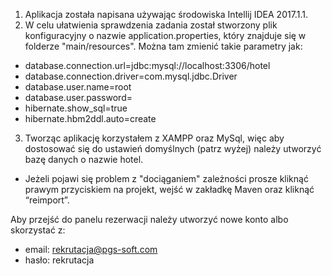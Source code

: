1. Aplikacja została napisana używając środowiska Intellij IDEA 2017.1.1.
2. W celu ułatwienia sprawdzenia zadania został stworzony plik konfiguracyjny o nazwie application.properties, który znajduje się w folderze "main/resources". Można tam zmienić takie parametry jak:

* database.connection.url=jdbc:mysql://localhost:3306/hotel
* database.connection.driver=com.mysql.jdbc.Driver
* database.user.name=root
* database.user.password=
* hibernate.show_sql=true
* hibernate.hbm2ddl.auto=create

3. Tworząc aplikację korzystałem z XAMPP oraz MySql, więc aby dostosować się do ustawień domyślnych (patrz wyżej) należy utworzyć bazę danych o nazwie hotel.

* Jeżeli pojawi się problem z "dociąganiem" zależności prosze kliknąć prawym przyciskiem na projekt, wejść w zakładkę Maven oraz kliknąć “reimport”.

Aby przejść do panelu rezerwacji należy utworzyć nowe konto albo skorzystać z:
* email: rekrutacja@pgs-soft.com
* hasło: rekrutacja
